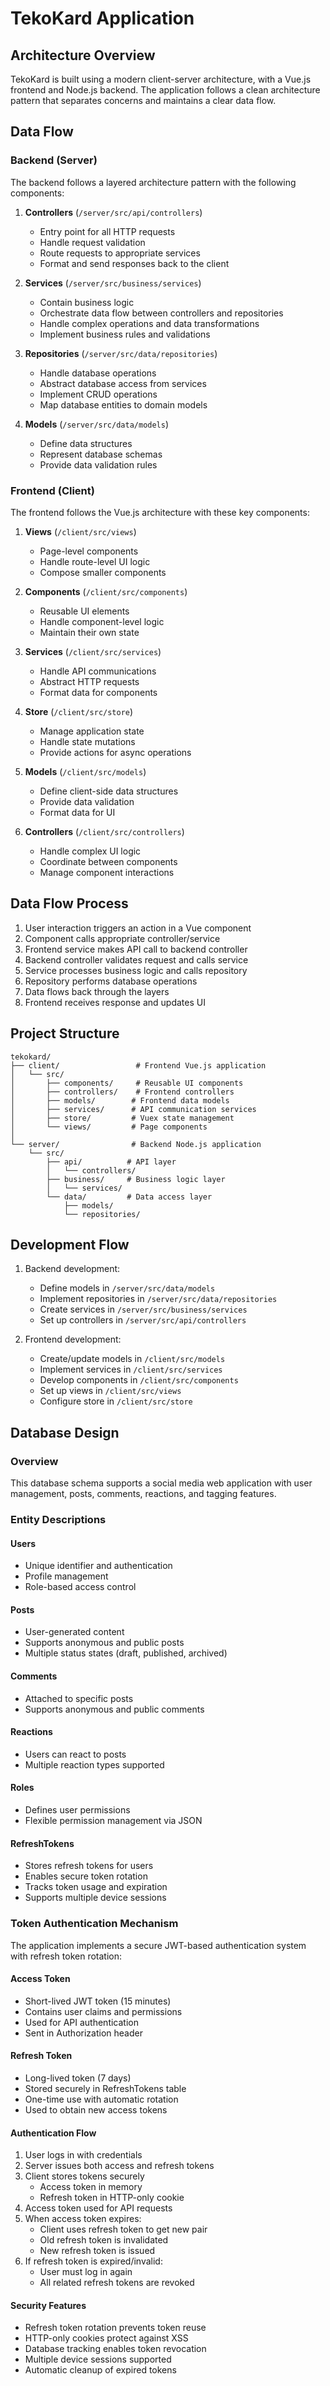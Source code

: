 # TekoKard Application

## Architecture Overview

TekoKard is built using a modern client-server architecture, with a Vue.js frontend and Node.js backend. The application follows a clean architecture pattern that separates concerns and maintains a clear data flow.

## Data Flow

### Backend (Server)

The backend follows a layered architecture pattern with the following components:

1. **Controllers** (`/server/src/api/controllers`)
   - Entry point for all HTTP requests
   - Handle request validation
   - Route requests to appropriate services
   - Format and send responses back to the client

2. **Services** (`/server/src/business/services`)
   - Contain business logic
   - Orchestrate data flow between controllers and repositories
   - Handle complex operations and data transformations
   - Implement business rules and validations

3. **Repositories** (`/server/src/data/repositories`)
   - Handle database operations
   - Abstract database access from services
   - Implement CRUD operations
   - Map database entities to domain models

4. **Models** (`/server/src/data/models`)
   - Define data structures
   - Represent database schemas
   - Provide data validation rules

### Frontend (Client)

The frontend follows the Vue.js architecture with these key components:

1. **Views** (`/client/src/views`)
   - Page-level components
   - Handle route-level UI logic
   - Compose smaller components

2. **Components** (`/client/src/components`)
   - Reusable UI elements
   - Handle component-level logic
   - Maintain their own state

3. **Services** (`/client/src/services`)
   - Handle API communications
   - Abstract HTTP requests
   - Format data for components

4. **Store** (`/client/src/store`)
   - Manage application state
   - Handle state mutations
   - Provide actions for async operations

5. **Models** (`/client/src/models`)
   - Define client-side data structures
   - Provide data validation
   - Format data for UI

6. **Controllers** (`/client/src/controllers`)
   - Handle complex UI logic
   - Coordinate between components
   - Manage component interactions

## Data Flow Process

1. User interaction triggers an action in a Vue component
2. Component calls appropriate controller/service
3. Frontend service makes API call to backend controller
4. Backend controller validates request and calls service
5. Service processes business logic and calls repository
6. Repository performs database operations
7. Data flows back through the layers
8. Frontend receives response and updates UI

## Project Structure

```
tekokard/
├── client/                 # Frontend Vue.js application
│   └── src/
│       ├── components/     # Reusable UI components
│       ├── controllers/    # Frontend controllers
│       ├── models/        # Frontend data models
│       ├── services/      # API communication services
│       ├── store/         # Vuex state management
│       └── views/         # Page components
│
└── server/                # Backend Node.js application
    └── src/
        ├── api/          # API layer
        │   └── controllers/
        ├── business/     # Business logic layer
        │   └── services/
        └── data/         # Data access layer
            ├── models/
            └── repositories/
```

## Development Flow

1. Backend development:
   - Define models in `/server/src/data/models`
   - Implement repositories in `/server/src/data/repositories`
   - Create services in `/server/src/business/services`
   - Set up controllers in `/server/src/api/controllers`

2. Frontend development:
   - Create/update models in `/client/src/models`
   - Implement services in `/client/src/services`
   - Develop components in `/client/src/components`
   - Set up views in `/client/src/views`
   - Configure store in `/client/src/store`


## Database Design 

### Overview
This database schema supports a social media web application with user management, posts, comments, reactions, and tagging features.

### Entity Descriptions

#### Users
- Unique identifier and authentication
- Profile management
- Role-based access control

#### Posts
- User-generated content
- Supports anonymous and public posts
- Multiple status states (draft, published, archived)

#### Comments
- Attached to specific posts
- Supports anonymous and public comments

#### Reactions
- Users can react to posts
- Multiple reaction types supported

#### Roles
- Defines user permissions
- Flexible permission management via JSON

#### RefreshTokens
- Stores refresh tokens for users
- Enables secure token rotation
- Tracks token usage and expiration
- Supports multiple device sessions

### Token Authentication Mechanism

The application implements a secure JWT-based authentication system with refresh token rotation:

#### Access Token
- Short-lived JWT token (15 minutes)
- Contains user claims and permissions
- Used for API authentication
- Sent in Authorization header

#### Refresh Token
- Long-lived token (7 days)
- Stored securely in RefreshTokens table
- One-time use with automatic rotation
- Used to obtain new access tokens

#### Authentication Flow
1. User logs in with credentials
2. Server issues both access and refresh tokens
3. Client stores tokens securely
   - Access token in memory
   - Refresh token in HTTP-only cookie
4. Access token used for API requests
5. When access token expires:
   - Client uses refresh token to get new pair
   - Old refresh token is invalidated
   - New refresh token is issued
6. If refresh token is expired/invalid:
   - User must log in again
   - All related refresh tokens are revoked

#### Security Features
- Refresh token rotation prevents token reuse
- HTTP-only cookies protect against XSS
- Database tracking enables token revocation
- Multiple device sessions supported
- Automatic cleanup of expired tokens
